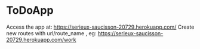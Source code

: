 # ToDoApp
Access the app at: https://serieux-saucisson-20729.herokuapp.com/
Create new routes with url/route_name , eg: https://serieux-saucisson-20729.herokuapp.com/work

